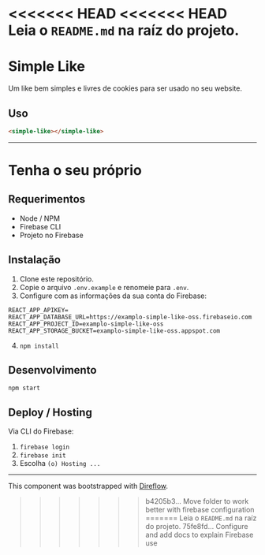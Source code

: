 <<<<<<< HEAD
<<<<<<< HEAD
Leia o `README.md` na raíz do projeto.
=======
# Simple Like

Um like bem simples e livres de cookies para ser usado no seu website.

## Uso

```html
<simple-like></simple-like>
```

---

# Tenha o seu próprio

## Requerimentos

- Node / NPM
- Firebase CLI
- Projeto no Firebase

## Instalação

1) Clone este repositório.
2) Copie o arquivo `.env.example` e renomeie para `.env`.
3) Configure com as informações da sua conta do Firebase:

```
REACT_APP_APIKEY=
REACT_APP_DATABASE_URL=https://examplo-simple-like-oss.firebaseio.com
REACT_APP_PROJECT_ID=examplo-simple-like-oss
REACT_APP_STORAGE_BUCKET=examplo-simple-like-oss.appspot.com
```

4) `npm install`

## Desenvolvimento

`npm start`


## Deploy / Hosting

Via CLI do Firebase: 

1) `firebase login`
2) `firebase init` 
3) Escolha `(o) Hosting ...`

----

This component was bootstrapped with [Direflow](https://direflow.io).
>>>>>>> b4205b3... Move folder to work better with firebase configuration
=======
Leia o `README.md` na raíz do projeto.
>>>>>>> 75fe8fd... Configure and add docs to explain Firebase use
